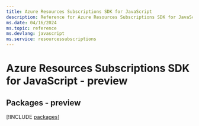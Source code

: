 ```yaml
---
title: Azure Resources Subscriptions SDK for JavaScript
description: Reference for Azure Resources Subscriptions SDK for JavaScript
ms.date: 04/16/2024
ms.topic: reference
ms.devlang: javascript
ms.service: resourcessubscriptions
---
```

# Azure Resources Subscriptions SDK for JavaScript - preview
## Packages - preview
[!INCLUDE [packages](resources-subscriptions-index.md)]